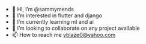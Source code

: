 - 👋 Hi, I’m @sammymends
- 👀 I’m interested in flutter and django
- 🌱 I’m currently learning ml and ai
- 💞️ I’m looking to collaborate on any project available
- 📫 How to reach me yblaze0@yahoo.com

<!---
sammymends/sammymends is a ✨ special ✨ repository because its `README.md` (this file) appears on your GitHub profile.
You can click the Preview link to take a look at your changes.
--->

